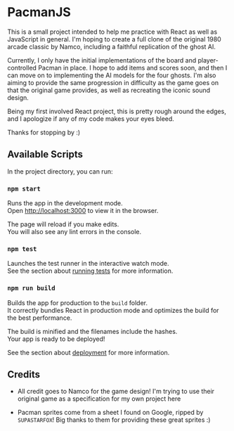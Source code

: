 # PacmanJS 

This is a small project intended to help me practice with React as well as JavaScript in general. I'm hoping to create a full clone of the original 1980 arcade classic by Namco, including a faithful replication of the ghost AI. 

Currently, I only have the initial implementations of the board and player-controlled Pacman in place. I hope to add items and scores soon, and then I can move on to implementing the AI models for the four ghosts. I'm also aiming to provide the same progression in difficulty as the game goes on that the original game provides, as well as recreating the iconic sound design.

Being my first involved React project, this is pretty rough around the edges, and I apologize if any of my code makes your eyes bleed.

Thanks for stopping by :)

## Available Scripts

In the project directory, you can run:

### `npm start`

Runs the app in the development mode.\
Open [http://localhost:3000](http://localhost:3000) to view it in the browser.

The page will reload if you make edits.\
You will also see any lint errors in the console.

### `npm test`

Launches the test runner in the interactive watch mode.\
See the section about [running tests](https://facebook.github.io/create-react-app/docs/running-tests) for more information.

### `npm run build`

Builds the app for production to the `build` folder.\
It correctly bundles React in production mode and optimizes the build for the best performance.

The build is minified and the filenames include the hashes.\
Your app is ready to be deployed!

See the section about [deployment](https://facebook.github.io/create-react-app/docs/deployment) for more information.

## Credits

- All credit goes to Namco for the game design! I'm trying to use their original game as a specification for my own project here

- Pacman sprites come from a sheet I found on Google, ripped by `SUPASTARFOX`! Big thanks to them for providing these great sprites :)


